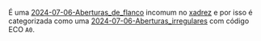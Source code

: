 É uma [2024-07-06-Aberturas_de_flanco](api/2024/07/2024-07-06-Aberturas_de_flanco.md) incomum no [xadrez](api/2024/07/2024-07-06-Xadrez.md) e por isso é categorizada como uma [2024-07-06-Aberturas_irregulares](api/2024/07/2024-07-06-Aberturas_irregulares.md) com código ECO `A0`.